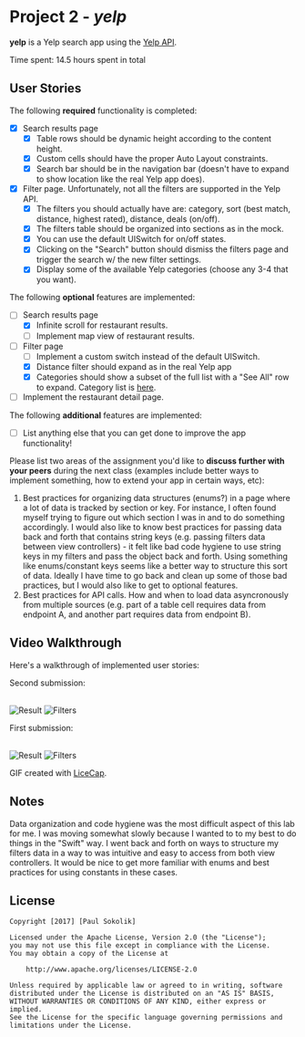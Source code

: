# Project 2 - *yelp*

**yelp** is a Yelp search app using the [Yelp API](http://www.yelp.com/developers/documentation/v2/search_api).

Time spent: 14.5 hours spent in total

## User Stories

The following **required** functionality is completed:

- [X] Search results page
   - [X] Table rows should be dynamic height according to the content height.
   - [X] Custom cells should have the proper Auto Layout constraints.
   - [X] Search bar should be in the navigation bar (doesn't have to expand to show location like the real Yelp app does).
- [X] Filter page. Unfortunately, not all the filters are supported in the Yelp API.
   - [X] The filters you should actually have are: category, sort (best match, distance, highest rated), distance, deals (on/off).
   - [X] The filters table should be organized into sections as in the mock.
   - [X] You can use the default UISwitch for on/off states.
   - [X] Clicking on the "Search" button should dismiss the filters page and trigger the search w/ the new filter settings.
   - [X] Display some of the available Yelp categories (choose any 3-4 that you want).

The following **optional** features are implemented:

- [ ] Search results page
   - [X] Infinite scroll for restaurant results.
   - [ ] Implement map view of restaurant results.
- [ ] Filter page
   - [ ] Implement a custom switch instead of the default UISwitch.
   - [X] Distance filter should expand as in the real Yelp app
   - [X] Categories should show a subset of the full list with a "See All" row to expand. Category list is [here](http://www.yelp.com/developers/documentation/category_list).
- [ ] Implement the restaurant detail page.

The following **additional** features are implemented:

- [ ] List anything else that you can get done to improve the app functionality!

Please list two areas of the assignment you'd like to **discuss further with your peers** during the next class (examples include better ways to implement something, how to extend your app in certain ways, etc):

1. Best practices for organizing data structures (enums?) in a page where a lot of data is tracked by section or key. For instance, I often found myself trying to figure out which section I was in and to do something accordingly. I would also like to know best practices for passing data back and forth that contains string keys (e.g. passing filters data between view controllers) - it felt like bad code hygiene to use string keys in my filters and pass the object back and forth. Using something like enums/constant keys seems like a better way to structure this sort of data. Ideally I have time to go back and clean up some of those bad practices, but I would also like to get to optional features.
2. Best practices for API calls. How and when to load data asyncronously from multiple sources (e.g. part of a table cell requires data from endpoint A, and another part requires data from endpoint B).

## Video Walkthrough

Here's a walkthrough of implemented user stories:

<div>Second submission:</div><br>

<img src='http://image.ibb.co/ms7njQ/yelp_results.gif' title='Result' width='' style="dislay:inline"/>    <img src='http://image.ibb.co/kf3hJk/yelp_filters.gif' title='Filters' width='' style="dislay:inline"/>

<div>First submission:</div><br>

<img src='https://image.ibb.co/gU9BuQ/yelp_results.gif' title='Result' width='' style="dislay:inline"/>    <img src='https://image.ibb.co/gf06Tk/yelp_filters.gif' title='Filters' width='' style="dislay:inline"/>

GIF created with [LiceCap](http://www.cockos.com/licecap/).

## Notes

Data organization and code hygiene was the most difficult aspect of this lab for me. I was moving somewhat slowly because I wanted to to my best to do things in the "Swift" way. I went back and forth on ways to structure my filters data in a way to was intuitive and easy to access from both view controllers. It would be nice to get more familiar with enums and best practices for using constants in these cases.

## License

    Copyright [2017] [Paul Sokolik]

    Licensed under the Apache License, Version 2.0 (the "License");
    you may not use this file except in compliance with the License.
    You may obtain a copy of the License at

        http://www.apache.org/licenses/LICENSE-2.0

    Unless required by applicable law or agreed to in writing, software
    distributed under the License is distributed on an "AS IS" BASIS,
    WITHOUT WARRANTIES OR CONDITIONS OF ANY KIND, either express or implied.
    See the License for the specific language governing permissions and
    limitations under the License.
